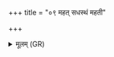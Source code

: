 +++
title = "०९ महत् सधस्थं महती"

+++
<details><summary>मूलम् (GR)</summary>

महत् सधस्थं महती बभूविथ  
महान् वेग एजथुर् वेपथुष् टे ।  
महांस् त्वेन्द्रो रक्षति वीर्येण  
सा नो भूमे प्ररोचय  
हिरण्यस्येव संदृशि ॥
</details>